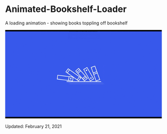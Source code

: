 # Animated-Bookshelf-Loader
A loading animation - showing books toppling off bookshelf

<img src='bookshelf.gif'>
<p>Updated: February 21, 2021 </p>
